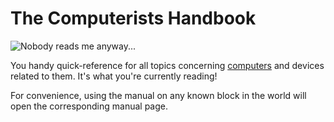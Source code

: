 # The Computerists Handbook
![Nobody reads me anyway...](item:oc2:manual)

You handy quick-reference for all topics concerning [computers](../block/computer.md) and devices related to them. It's what you're currently reading!

For convenience, using the manual on any known block in the world will open the corresponding manual page.
